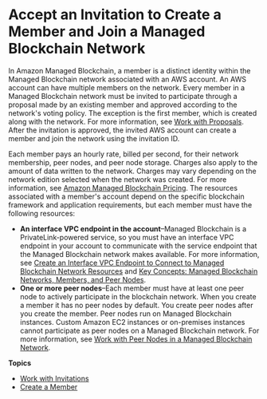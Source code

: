 # Accept an Invitation to Create a Member and Join a Managed Blockchain Network<a name="managed-blockchain-hyperledger-member"></a>

In Amazon Managed Blockchain, a member is a distinct identity within the Managed Blockchain network associated with an AWS account\. An AWS account can have multiple members on the network\. Every member in a Managed Blockchain network must be invited to participate through a proposal made by an existing member and approved according to the network's voting policy\. The exception is the first member, which is created along with the network\. For more information, see [Work with Proposals](managed-blockchain-proposals.md)\. After the invitation is approved, the invited AWS account can create a member and join the network using the invitation ID\.

Each member pays an hourly rate, billed per second, for their network membership, peer nodes, and peer node storage\. Charges also apply to the amount of data written to the network\. Charges may vary depending on the network edition selected when the network was created\. For more information, see [Amazon Managed Blockchain Pricing](https://aws.amazon.com/managed-blockchain/pricing/)\. The resources associated with a member's account depend on the specific blockchain framework and application requirements, but each member must have the following resources:
+ **An interface VPC endpoint in the account**–Managed Blockchain is a PrivateLink\-powered service, so you must have an interface VPC endpoint in your account to communicate with the service endpoint that the Managed Blockchain network makes available\. For more information, see [Create an Interface VPC Endpoint to Connect to Managed Blockchain Network Resources](managed-blockchain-endpoints.md) and [Key Concepts: Managed Blockchain Networks, Members, and Peer Nodes](network-components.md)\.
+ **One or more peer nodes**–Each member must have at least one peer node to actively participate in the blockchain network\. When you create a member it has no peer nodes by default\. You create peer nodes after you create the member\. Peer nodes run on Managed Blockchain instances\. Custom Amazon EC2 instances or on\-premises instances cannot participate as peer nodes on a Managed Blockchain network\. For more information, see [Work with Peer Nodes in a Managed Blockchain Network](managed-blockchain-hyperledger-peer-nodes.md)\.

**Topics**
+ [Work with Invitations](accept-invitation.md)
+ [Create a Member](managed-blockchain-hyperledger-create-member.md)